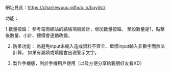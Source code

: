 網址見此：https://charliewuuu.github.io/buylist/


功能：

1.數量按鈕：
     參考電商網站的結帳項目設計，增加數量按鈕。
     預設數量是1，點擊後數量、小計、總價會連動改變。

2. 防呆功能：
    為避免input未輸入造成資料不齊全、單價input輸入非數字而無法計算，
    如果有漏填或填錯會出現警示文字。

3. 製作手機版，利於手機用戶使用（以及方便分享給親朋好友看XD）
